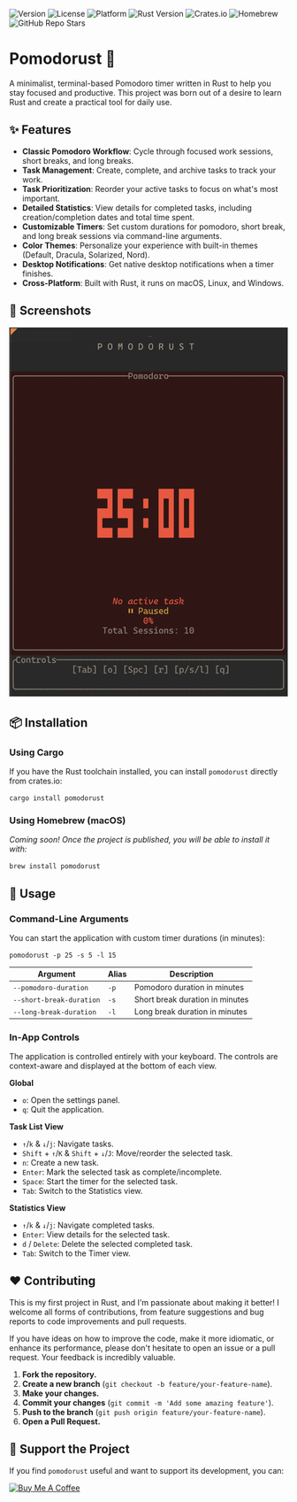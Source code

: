![Version](https://img.shields.io/badge/version-0.1.0-blue)
![License](https://img.shields.io/badge/license-ANCSA_4.0_international-blue)
![Platform](https://img.shields.io/badge/platform-macOS%20%7C%20Linux%20%7C%20Windows-blue)
![Rust Version](https://img.shields.io/badge/rust-1.70.0-blue)
![Crates.io](https://img.shields.io/crates/v/pomodorust)
![Homebrew](https://img.shields.io/badge/homebrew-coming%20soon-orange)
![GitHub Repo Stars](https://img.shields.io/github/stars/ruteckimikolaj/pomodorust?style=social)

# Pomodorust 🍅

A minimalist, terminal-based Pomodoro timer written in Rust to help you stay focused and productive. This project was born out of a desire to learn Rust and create a practical tool for daily use.

## ✨ Features

- **Classic Pomodoro Workflow**: Cycle through focused work sessions, short breaks, and long breaks.
- **Task Management**: Create, complete, and archive tasks to track your work.
- **Task Prioritization**: Reorder your active tasks to focus on what's most important.
- **Detailed Statistics**: View details for completed tasks, including creation/completion dates and total time spent.
- **Customizable Timers**: Set custom durations for pomodoro, short break, and long break sessions via command-line arguments.
- **Color Themes**: Personalize your experience with built-in themes (Default, Dracula, Solarized, Nord).
- **Desktop Notifications**: Get native desktop notifications when a timer finishes.
- **Cross-Platform**: Built with Rust, it runs on macOS, Linux, and Windows.

## 📸 Screenshots
![](/assets/all-gif.webp)

## 📦 Installation

### Using Cargo

If you have the Rust toolchain installed, you can install `pomodorust` directly from crates.io:

```shell
cargo install pomodorust
```

### Using Homebrew (macOS)

*Coming soon! Once the project is published, you will be able to install it with:*

```shell
brew install pomodorust
```

## 🚀 Usage

### Command-Line Arguments

You can start the application with custom timer durations (in minutes):

```shell
pomodorust -p 25 -s 5 -l 15
```

| **Argument**             | **Alias** | **Description**                 |
| ------------------------ | --------- | ------------------------------- |
| `--pomodoro-duration`    | `-p`      | Pomodoro duration in minutes    |
| `--short-break-duration` | `-s`      | Short break duration in minutes |
| `--long-break-duration`  | `-l`      | Long break duration in minutes  |

### In-App Controls

The application is controlled entirely with your keyboard. The controls are context-aware and displayed at the bottom of each view.

**Global**

- `o`: Open the settings panel.
- `q`: Quit the application.

**Task List View**

- `↑`/`k` & `↓`/`j`: Navigate tasks.
- `Shift` + `↑`/`K` & `Shift` + `↓`/`J`: Move/reorder the selected task.
- `n`: Create a new task.
- `Enter`: Mark the selected task as complete/incomplete.
- `Space`: Start the timer for the selected task.
- `Tab`: Switch to the Statistics view.

**Statistics View**

- `↑`/`k` & `↓`/`j`: Navigate completed tasks.
- `Enter`: View details for the selected task.
- `d` / `Delete`: Delete the selected completed task.
- `Tab`: Switch to the Timer view.

## ❤️ Contributing

This is my first project in Rust, and I'm passionate about making it better! I welcome all forms of contributions, from feature suggestions and bug reports to code improvements and pull requests.

If you have ideas on how to improve the code, make it more idiomatic, or enhance its performance, please don't hesitate to open an issue or a pull request. Your feedback is incredibly valuable.

1. **Fork the repository.**
2. **Create a new branch** (`git checkout -b feature/your-feature-name`).
3. **Make your changes.**
4. **Commit your changes** (`git commit -m 'Add some amazing feature'`).
5. **Push to the branch** (`git push origin feature/your-feature-name`).
6. **Open a Pull Request.**

## 💖 Support the Project

If you find `pomodorust` useful and want to support its development, you can:

<a href="https://www.google.com/search?q=https://www.buymeacoffee.com/your-username" target="_blank"><img src="https://www.google.com/search?q=https://www.buymeacoffee.com/assets/img/custom_images/orange_img.png" alt="Buy Me A Coffee"></img></a>
